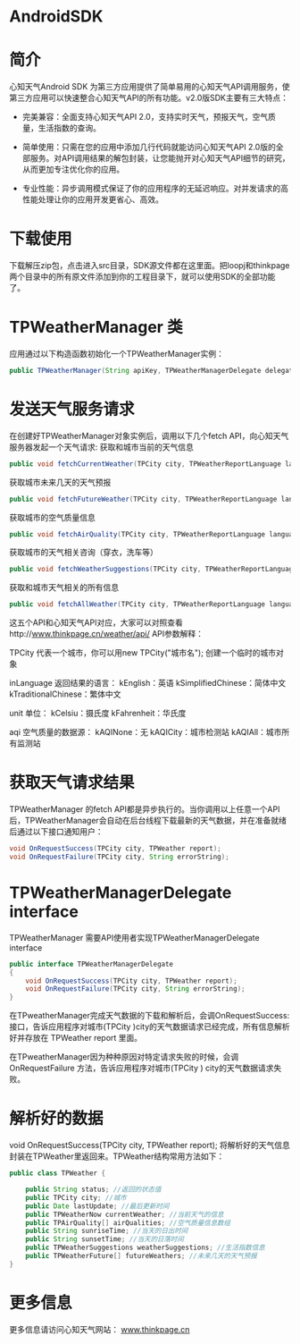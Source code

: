 AndroidSDK
==========
# 简介

心知天气Android SDK 为第三方应用提供了简单易用的心知天气API调用服务，使第三方应用可以快速整合心知天气API的所有功能。v2.0版SDK主要有三大特点：

* 完美兼容：全面支持心知天气API 2.0，支持实时天气，预报天气，空气质量，生活指数的查询。 

* 简单使用：只需在您的应用中添加几行代码就能访问心知天气API 2.0版的全部服务。对API调用结果的解包封装，让您能抛开对心知天气API细节的研究，从而更加专注优化你的应用。 

* 专业性能：异步调用模式保证了你的应用程序的无延迟响应。对并发请求的高性能处理让你的应用开发更省心、高效。

# 下载使用
下载解压zip包，点击进入src目录，SDK源文件都在这里面。把loopj和thinkpage两个目录中的所有原文件添加到你的工程目录下，就可以使用SDK的全部功能了。

# TPWeatherManager 类
应用通过以下构造函数初始化一个TPWeatherManager实例：
```java
public TPWeatherManager(String apiKey, TPWeatherManagerDelegate delegate)
```
# 发送天气服务请求
在创建好TPWeatherManager对象实例后，调用以下几个fetch API，向心知天气服务器发起一个天气请求:
获取和城市当前的天气信息
```java
public void fetchCurrentWeather(TPCity city, TPWeatherReportLanguage language, TPTemperatureUnit unit)
```
获取城市未来几天的天气预报
```java
public void fetchFutureWeather(TPCity city, TPWeatherReportLanguage language, TPTemperatureUnit unit)
```
获取城市的空气质量信息
```java
public void fetchAirQuality(TPCity city, TPWeatherReportLanguage language, TPTemperatureUnit unit, TPAirQualitySource aqi)
```
获取城市的天气相关咨询（穿衣，洗车等）
```java
public void fetchWeatherSuggestions(TPCity city, TPWeatherReportLanguage language, TPTemperatureUnit unit)
```
获取和城市天气相关的所有信息
```java
public void fetchAllWeather(TPCity city, TPWeatherReportLanguage language, TPTemperatureUnit unit, TPAirQualitySource aqi)
```
这五个API和心知天气API对应，大家可以对照查看http://www.thinkpage.cn/weather/api/ API参数解释：

TPCity 代表一个城市，你可以用new TPCity("城市名"); 创建一个临时的城市对象

inLanguage 返回结果的语言： kEnglish：英语 kSimplifiedChinese：简体中文 kTraditionalChinese：繁体中文

unit 单位： kCelsiu：摄氏度 kFahrenheit：华氏度

aqi 空气质量的数据源： kAQINone：无 kAQICity：城市检测站 kAQIAll：城市所有监测站
# 获取天气请求结果
TPWeatherManager 的fetch API都是异步执行的。当你调用以上任意一个API后，TPWeatherManager会自动在后台线程下载最新的天气数据，并在准备就绪后通过以下接口通知用户：
```java
void OnRequestSuccess(TPCity city, TPWeather report);
void OnRequestFailure(TPCity city, String errorString);
```
# TPWeatherManagerDelegate interface
TPWeatherManager 需要API使用者实现TPWeatherManagerDelegate interface
```java
public interface TPWeatherManagerDelegate 
{
	void OnRequestSuccess(TPCity city, TPWeather report);
	void OnRequestFailure(TPCity city, String errorString);
}
```
在TPweatherManager完成天气数据的下载和解析后，会调OnRequestSuccess:接口，告诉应用程序对城市(TPCity )city的天气数据请求已经完成，所有信息解析好并存放在 TPWeather report 里面。

在TPweatherManager因为种种原因对特定请求失败的时候，会调OnRequestFailure 方法，告诉应用程序对城市(TPCity ) city的天气数据请求失败。
# 解析好的数据
void OnRequestSuccess(TPCity city, TPWeather report); 将解析好的天气信息封装在TPWeather里返回来。TPWeather结构常用方法如下：
```java
public class TPWeather {

	public String status; //返回的状态值
	public TPCity city; //城市
	public Date lastUpdate; //最后更新时间
	public TPWeatherNow currentWeather; //当前天气的信息
	public TPAirQuality[] airQualities; //空气质量信息数组
	public String sunriseTime; //当天的日出时间
	public String sunsetTime; //当天的日落时间
	public TPWeatherSuggestions weatherSuggestions; //生活指数信息
	public TPWeatherFuture[] futureWeathers; //未来几天的天气预报
}
```

# 更多信息
更多信息请访问心知天气网站： www.thinkpage.cn
